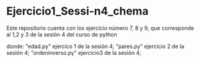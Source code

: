 # Ejercicio1_Sessi-n4_chema
Este repositorio cuenta con los ejercicio número 7, 8 y 9, que corresponde al 1,2 y 3 de la sesión 4 del curso de python

donde: 
  "edad.py" ejercico 1 de la sesión 4;
  "pares.py" ejercicio 2 de la sesión 4;
  "ordeninverso.py" ejercicio3 de la sesión 4;
